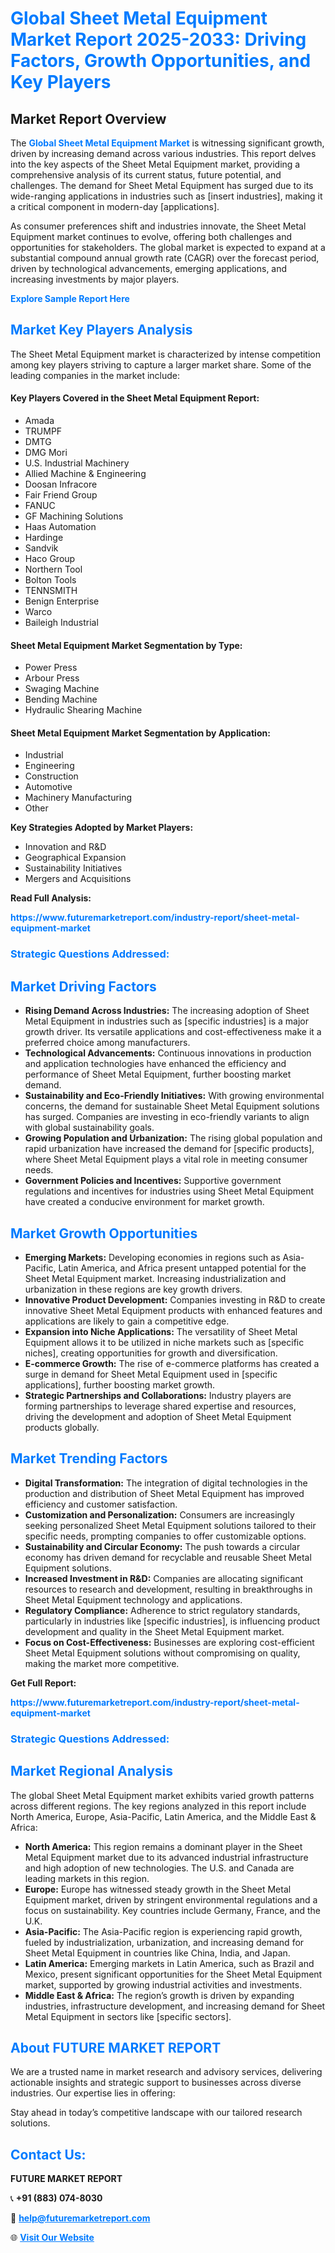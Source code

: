 <h1 style="color: #007BFF;">Global Sheet Metal Equipment Market Report 2025-2033: Driving Factors, Growth Opportunities, and Key Players</h1>

<section id="overview">
<h2>Market Report Overview</h2>
<p>The <a href="https://www.futuremarketreport.com/industry-report/sheet-metal-equipment-market" style="color: #007BFF; text-decoration: none;"><strong>Global Sheet Metal Equipment Market</strong></a> is witnessing significant growth, driven by increasing demand across various industries. This report delves into the key aspects of the Sheet Metal Equipment market, providing a comprehensive analysis of its current status, future potential, and challenges. The demand for Sheet Metal Equipment has surged due to its wide-ranging applications in industries such as [insert industries], making it a critical component in modern-day [applications].</p>
<p>As consumer preferences shift and industries innovate, the Sheet Metal Equipment market continues to evolve, offering both challenges and opportunities for stakeholders. The global market is expected to expand at a substantial compound annual growth rate (CAGR) over the forecast period, driven by technological advancements, emerging applications, and increasing investments by major players.</p>
</section>

<section id="overview">
<p><a href="https://www.futuremarketreport.com/request-sample/reportId=91279" style="color: #007BFF; text-decoration: none;"><strong>Explore Sample Report Here</strong></a></p>
</section>

<section id="key-players">
<h2 style="color: #007BFF;">Market Key Players Analysis</h2>
<p>The Sheet Metal Equipment market is characterized by intense competition among key players striving to capture a larger market share. Some of the leading companies in the market include:</p>
<h4>Key Players Covered in the Sheet Metal Equipment Report:</h4>
<ul><li>Amada</li><li>TRUMPF</li><li>DMTG</li><li>DMG Mori</li><li>U.S. Industrial Machinery</li><li>Allied Machine &amp; Engineering</li><li>Doosan Infracore</li><li>Fair Friend Group</li><li>FANUC</li><li>GF Machining Solutions</li><li>Haas Automation</li><li>Hardinge</li><li>Sandvik</li><li>Haco Group</li><li>Northern Tool</li><li>Bolton Tools</li><li>TENNSMITH</li><li>Benign Enterprise</li><li>Warco</li><li>Baileigh Industrial</li></ul>
<h4>Sheet Metal Equipment Market Segmentation by Type:</h4>
<ul><li>Power Press</li><li>Arbour Press</li><li>Swaging Machine</li><li>Bending Machine</li><li>Hydraulic Shearing Machine</li></ul>

<h4>Sheet Metal Equipment Market Segmentation by Application:</h4>
<ul><li>Industrial</li><li>Engineering</li><li>Construction</li><li>Automotive</li><li>Machinery Manufacturing</li><li>Other</li></ul>
<p><strong>Key Strategies Adopted by Market Players:</strong></p>
<ul>
<li>Innovation and R&D</li>
<li>Geographical Expansion</li>
<li>Sustainability Initiatives</li>
<li>Mergers and Acquisitions</li>
</ul>
</section>

<section>
<p><strong>Read Full Analysis: </strong></p><a href="https://www.futuremarketreport.com/industry-report/sheet-metal-equipment-market" style="color: #007BFF; text-decoration: none;"><strong>https://www.futuremarketreport.com/industry-report/sheet-metal-equipment-market</strong></a>
<h3 style="color: #007BFF;">Strategic Questions Addressed:</h3>
</section>

<section id="driving-factors">
<h2 style="color: #007BFF;">Market Driving Factors</h2>
<ul>
<li><strong>Rising Demand Across Industries:</strong> The increasing adoption of Sheet Metal Equipment in industries such as [specific industries] is a major growth driver. Its versatile applications and cost-effectiveness make it a preferred choice among manufacturers.</li>
<li><strong>Technological Advancements:</strong> Continuous innovations in production and application technologies have enhanced the efficiency and performance of Sheet Metal Equipment, further boosting market demand.</li>
<li><strong>Sustainability and Eco-Friendly Initiatives:</strong> With growing environmental concerns, the demand for sustainable Sheet Metal Equipment solutions has surged. Companies are investing in eco-friendly variants to align with global sustainability goals.</li>
<li><strong>Growing Population and Urbanization:</strong> The rising global population and rapid urbanization have increased the demand for [specific products], where Sheet Metal Equipment plays a vital role in meeting consumer needs.</li>
<li><strong>Government Policies and Incentives:</strong> Supportive government regulations and incentives for industries using Sheet Metal Equipment have created a conducive environment for market growth.</li>
</ul>
</section>

<section id="growth-opportunities">
<h2 style="color: #007BFF;">Market Growth Opportunities</h2>
<ul>
<li><strong>Emerging Markets:</strong> Developing economies in regions such as Asia-Pacific, Latin America, and Africa present untapped potential for the Sheet Metal Equipment market. Increasing industrialization and urbanization in these regions are key growth drivers.</li>
<li><strong>Innovative Product Development:</strong> Companies investing in R&D to create innovative Sheet Metal Equipment products with enhanced features and applications are likely to gain a competitive edge.</li>
<li><strong>Expansion into Niche Applications:</strong> The versatility of Sheet Metal Equipment allows it to be utilized in niche markets such as [specific niches], creating opportunities for growth and diversification.</li>
<li><strong>E-commerce Growth:</strong> The rise of e-commerce platforms has created a surge in demand for Sheet Metal Equipment used in [specific applications], further boosting market growth.</li>
<li><strong>Strategic Partnerships and Collaborations:</strong> Industry players are forming partnerships to leverage shared expertise and resources, driving the development and adoption of Sheet Metal Equipment products globally.</li>
</ul>
</section>

<section id="trending-factors">
<h2 style="color: #007BFF;">Market Trending Factors</h2>
<ul>
<li><strong>Digital Transformation:</strong> The integration of digital technologies in the production and distribution of Sheet Metal Equipment has improved efficiency and customer satisfaction.</li>
<li><strong>Customization and Personalization:</strong> Consumers are increasingly seeking personalized Sheet Metal Equipment solutions tailored to their specific needs, prompting companies to offer customizable options.</li>
<li><strong>Sustainability and Circular Economy:</strong> The push towards a circular economy has driven demand for recyclable and reusable Sheet Metal Equipment solutions.</li>
<li><strong>Increased Investment in R&D:</strong> Companies are allocating significant resources to research and development, resulting in breakthroughs in Sheet Metal Equipment technology and applications.</li>
<li><strong>Regulatory Compliance:</strong> Adherence to strict regulatory standards, particularly in industries like [specific industries], is influencing product development and quality in the Sheet Metal Equipment market.</li>
<li><strong>Focus on Cost-Effectiveness:</strong> Businesses are exploring cost-efficient Sheet Metal Equipment solutions without compromising on quality, making the market more competitive.</li>
</ul>
</section>

<section>
<p><strong>Get Full Report: </strong></p><a href="https://www.futuremarketreport.com/industry-report/sheet-metal-equipment-market" style="color: #007BFF; text-decoration: none;"><strong>https://www.futuremarketreport.com/industry-report/sheet-metal-equipment-market</strong></a>
<h3 style="color: #007BFF;">Strategic Questions Addressed:</h3>
</section>


<section id="regional-analysis">
<h2 style="color: #007BFF;">Market Regional Analysis</h2>
<p>The global Sheet Metal Equipment market exhibits varied growth patterns across different regions. The key regions analyzed in this report include North America, Europe, Asia-Pacific, Latin America, and the Middle East & Africa:</p>
<ul>
<li><strong>North America:</strong> This region remains a dominant player in the Sheet Metal Equipment market due to its advanced industrial infrastructure and high adoption of new technologies. The U.S. and Canada are leading markets in this region.</li>
<li><strong>Europe:</strong> Europe has witnessed steady growth in the Sheet Metal Equipment market, driven by stringent environmental regulations and a focus on sustainability. Key countries include Germany, France, and the U.K.</li>
<li><strong>Asia-Pacific:</strong> The Asia-Pacific region is experiencing rapid growth, fueled by industrialization, urbanization, and increasing demand for Sheet Metal Equipment in countries like China, India, and Japan.</li>
<li><strong>Latin America:</strong> Emerging markets in Latin America, such as Brazil and Mexico, present significant opportunities for the Sheet Metal Equipment market, supported by growing industrial activities and investments.</li>
<li><strong>Middle East & Africa:</strong> The region’s growth is driven by expanding industries, infrastructure development, and increasing demand for Sheet Metal Equipment in sectors like [specific sectors].</li>
</ul>
</section>

<footer>
<h2 style="color: #007BFF;">About FUTURE MARKET REPORT</h2>
<p>We are a trusted name in market research and advisory services, delivering actionable insights and strategic support to businesses across diverse industries. Our expertise lies in offering:</p>

<p>Stay ahead in today’s competitive landscape with our tailored research solutions.</p>

<h2 style="color: #007BFF;">Contact Us:</h2>
<p><strong>FUTURE MARKET REPORT</strong></p>
<p>📞 <strong>+91 (883) 074-8030</strong></p>
<p>📧 <strong><a href="mailto:help@futuremarketreport.com" style="color: #007BFF;">help@futuremarketreport.com</a></strong></p>
<p>🌐 <strong><a href="https://www.futuremarketreport.com/" style="color: #007BFF;">Visit Our Website</a></strong></p>
</footer>